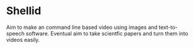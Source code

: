 # Shellid
Aim to make an command line based video using images and text-to-speech software. Eventual aim to take scientfic papers and turn them into videos easily.
